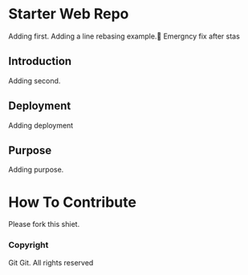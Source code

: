 # Starter Web Repo

Adding first. Adding a line rebasing example.
Emergncy fix after stas

## Introduction

Adding second.

## Deployment

Adding deployment

## Purpose

Adding purpose.

# How To Contribute

Please fork this shiet.

### Copyright

Git Git. All rights reserved